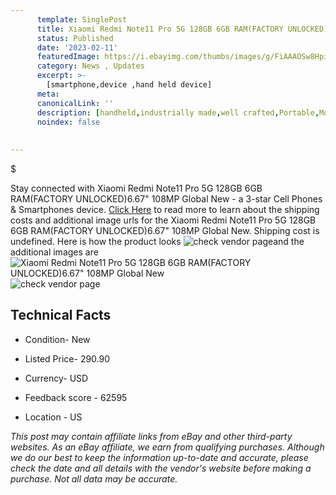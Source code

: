 ```yaml
---
      template: SinglePost
      title: Xiaomi Redmi Note11 Pro 5G 128GB 6GB RAM(FACTORY UNLOCKED)6.67" 108MP Global New
      status: Published
      date: '2023-02-11'
      featuredImage: https://i.ebayimg.com/thumbs/images/g/FiAAAOSw8HpiaDnt/s-l225.jpg
      category: News , Updates
      excerpt: >-
        [smartphone,device ,hand held device]
      meta:
      canonicalLink: ''
      description: [handheld,industrially made,well crafted,Portable,Mobile,Compact,Convenient,Lightweight,Maneuverable,Man-portable,Miniature,Carriable,Hand-held,Light,Holdable,Transportable,Mobile device,Pocket-sized,On-the-go,Wireless,Cordless,Compact size,Convenient size, smartphone,device ,hand held device]
      noindex: false
      
        
---
```

$

Stay connected with Xiaomi Redmi Note11 Pro 5G 128GB 6GB RAM(FACTORY UNLOCKED)6.67" 108MP Global New - a 3-star Cell Phones & Smartphones device. [Click Here](https://www.ebay.com/itm/134424809506?hash=item1f4c57d022%3Ag%3AFiAAAOSw8HpiaDnt&amdata=enc%3AAQAHAAAA4LU4i3WO6U7%2BVYt1JW9I2KIwYoA8m6N7L%2F7FO0hnC5RS7b4QhnYsvMEl%2Bqrg8uiWUDejD%2F2tajyjlLn9066CqNaZAONX2GJNwRtwUpS%2BYsDZkop81%2B6c7XOghOs2H9atB%2Ftat7N46zCjv5Pt5LbMb9UXCJrERERcas5xhh9qwihXpor%2FmQIAH5pTC4C%2BNIXeQtYLJrWRp9kDSj38cwMWgm8dgIxtuiSZt4kOhDxSAt0e6KPZaw%2FxZJHlvIlDKrta7dgwh6Ldxar7sU2jwu1ObaVmRmcb7lsgB614MFjjvKEq&mkevt=1&mkcid=1&mkrid=711-53200-19255-0&campid=%253CePNCampaignId%253E&customid=%253CreferenceId%253E&toolid=10049) to read more to learn about the shipping costs and additional image urls for the Xiaomi Redmi Note11 Pro 5G 128GB 6GB RAM(FACTORY UNLOCKED)6.67" 108MP Global New. Shipping cost is undefined. Here is how the product looks ![check vendor page](https://i.ebayimg.com/thumbs/images/g/FiAAAOSw8HpiaDnt/s-l225.jpg)and the additional images are![Xiaomi Redmi Note11 Pro 5G 128GB 6GB RAM(FACTORY UNLOCKED)6.67" 108MP Global New](https://i.ebayimg.com/images/g/FiAAAOSw8HpiaDnt/s-l500.jpg)![check vendor page]()



 ## Technical Facts 



     
      

 - Condition- New 


      

 - Listed Price- 290.90 


      

 - Currency- USD 


      

 - Feedback score - 62595 


      

 - Location - US 


      
      

 *_This post may contain affiliate links from eBay and other third-party websites. As an eBay affiliate, we earn from qualifying purchases. Although we do our best to keep the information up-to-date and accurate, please check the date and all details with the vendor's website before making a purchase. Not all data may be accurate._*






